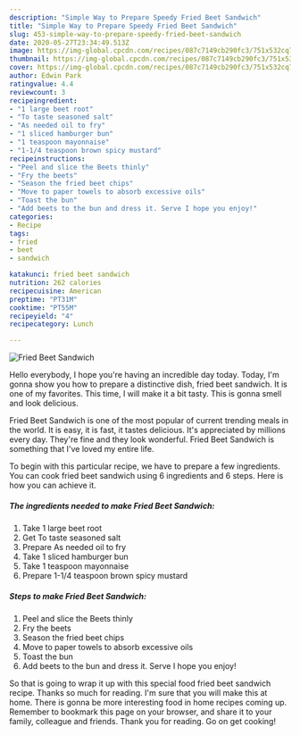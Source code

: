 ```yaml
---
description: "Simple Way to Prepare Speedy Fried Beet Sandwich"
title: "Simple Way to Prepare Speedy Fried Beet Sandwich"
slug: 453-simple-way-to-prepare-speedy-fried-beet-sandwich
date: 2020-05-27T23:34:49.513Z
image: https://img-global.cpcdn.com/recipes/087c7149cb290fc3/751x532cq70/fried-beet-sandwich-recipe-main-photo.jpg
thumbnail: https://img-global.cpcdn.com/recipes/087c7149cb290fc3/751x532cq70/fried-beet-sandwich-recipe-main-photo.jpg
cover: https://img-global.cpcdn.com/recipes/087c7149cb290fc3/751x532cq70/fried-beet-sandwich-recipe-main-photo.jpg
author: Edwin Park
ratingvalue: 4.4
reviewcount: 3
recipeingredient:
- "1 large beet root"
- "To taste seasoned salt"
- "As needed oil to fry"
- "1 sliced hamburger bun"
- "1 teaspoon mayonnaise"
- "1-1/4 teaspoon brown spicy mustard"
recipeinstructions:
- "Peel and slice the Beets thinly"
- "Fry the beets"
- "Season the fried beet chips"
- "Move to paper towels to absorb excessive oils"
- "Toast the bun"
- "Add beets to the bun and dress it. Serve I hope you enjoy!"
categories:
- Recipe
tags:
- fried
- beet
- sandwich

katakunci: fried beet sandwich 
nutrition: 262 calories
recipecuisine: American
preptime: "PT31M"
cooktime: "PT55M"
recipeyield: "4"
recipecategory: Lunch

---
```



![Fried Beet Sandwich](https://img-global.cpcdn.com/recipes/087c7149cb290fc3/751x532cq70/fried-beet-sandwich-recipe-main-photo.jpg)

Hello everybody, I hope you're having an incredible day today. Today, I'm gonna show you how to prepare a distinctive dish, fried beet sandwich. It is one of my favorites. This time, I will make it a bit tasty. This is gonna smell and look delicious.

Fried Beet Sandwich is one of the most popular of current trending meals in the world. It is easy, it is fast, it tastes delicious. It's appreciated by millions every day. They're fine and they look wonderful. Fried Beet Sandwich is something that I've loved my entire life.




To begin with this particular recipe, we have to prepare a few ingredients. You can cook fried beet sandwich using 6 ingredients and 6 steps. Here is how you can achieve it.

<!--inarticleads1-->

##### The ingredients needed to make Fried Beet Sandwich:

1. Take 1 large beet root
1. Get To taste seasoned salt
1. Prepare As needed oil to fry
1. Take 1 sliced hamburger bun
1. Take 1 teaspoon mayonnaise
1. Prepare 1-1/4 teaspoon brown spicy mustard




<!--inarticleads2-->

##### Steps to make Fried Beet Sandwich:

1. Peel and slice the Beets thinly
1. Fry the beets
1. Season the fried beet chips
1. Move to paper towels to absorb excessive oils
1. Toast the bun
1. Add beets to the bun and dress it. Serve I hope you enjoy!




So that is going to wrap it up with this special food fried beet sandwich recipe. Thanks so much for reading. I'm sure that you will make this at home. There is gonna be more interesting food in home recipes coming up. Remember to bookmark this page on your browser, and share it to your family, colleague and friends. Thank you for reading. Go on get cooking!
